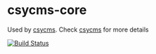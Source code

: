# csycms-core

Used by [csycms](https://github.com/csymapp/csycms). Check [csycms](https://github.com/csymapp/csycms) for more details

[![Build Status](https://travis-ci.com/csymapp/csycms-cli.svg?branch=master)](https://travis-ci.com/csymapp/automatic-updates)
